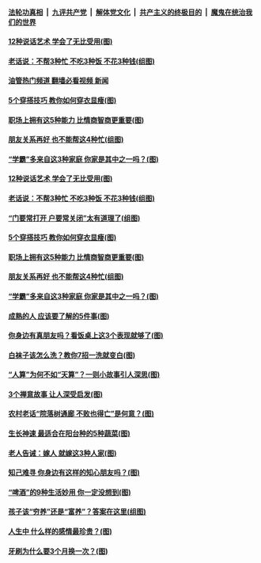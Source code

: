 ####  [法轮功真相](../../../../basic/blob/master/README.md?t=12052002) &nbsp;|&nbsp; [九评共产党](../../../../9ping.md/blob/master/README.md?t=12052002) &nbsp;|&nbsp; [解体党文化](../../../../jtdwh.md/blob/master/README.md?t=12052002)  &nbsp;|&nbsp; [共产主义的终极目的](../../../../gczydzjmd.md/blob/master/README.md?t=12052002) &nbsp;|&nbsp; [魔鬼在统治我们的世界](../../../../mgztzwmdsj.md/blob/master/README.md?t=12052002) 

#### [12种说话艺术 学会了无比受用(图)](../pages/p8/1023313.md?t=12052002) 

#### [老话说：不帮3种忙 不吃3种饭 不花3种钱(组图)](../pages/p8/1023342.md?t=12052002) 

#### [油管热门频道 翻墙必看视频 新闻](http://129.146.143.75:81/youtube.html?12052002)

#### [5个穿搭技巧 教你如何穿衣显瘦(图)](../pages/p8/1023255.md?t=12052002) 

#### [职场上拥有这5种能力 比情商智商更重要(图)](../pages/p8/1023268.md?t=12052002) 

#### [朋友关系再好 也不能帮这4种忙(组图)](../pages/p8/1021731.md?t=12052002) 

#### [“学霸”多来自这3种家庭 你家是其中之一吗？(图)](../pages/p8/1023165.md?t=12052002) 

#### [12种说话艺术 学会了无比受用(图)](../pages/p8/1023313.md?t=12052002) 

#### [老话说：不帮3种忙 不吃3种饭 不花3种钱(组图)](../pages/p8/1023342.md?t=12052002) 

#### [“门要常打开 户要常关闭”太有道理了(组图)](../pages/p8/1019698.md?t=12052002) 

#### [5个穿搭技巧 教你如何穿衣显瘦(图)](../pages/p8/1023255.md?t=12052002) 

#### [职场上拥有这5种能力 比情商智商更重要(图)](../pages/p8/1023268.md?t=12052002) 

#### [朋友关系再好 也不能帮这4种忙(组图)](../pages/p8/1021731.md?t=12052002) 

#### [“学霸”多来自这3种家庭 你家是其中之一吗？(图)](../pages/p8/1023165.md?t=12052002) 

#### [成熟的人 应该要了解的5件事(图)](../pages/p8/1023174.md?t=12052002) 

#### [你身边有真朋友吗？看饭桌上这3个表现就够了(图)](../pages/p8/1023157.md?t=12052002) 

#### [白袜子该怎么洗？教你7招一洗就变白(图)](../pages/p8/1023127.md?t=12052002) 

#### [“人算”为何不如“天算”？一则小故事引人深思(图)](../pages/p8/1023131.md?t=12052002) 

#### [3个禅意故事 让人深受启发(图)](../pages/p8/1023079.md?t=12052002) 

#### [农村老话“院落树通廊 不败也得亡”是何意？(图)](../pages/p8/1023050.md?t=12052002) 

#### [生长神速 最适合在阳台种的5种蔬菜(图)](../pages/p8/1022987.md?t=12052002) 

#### [老人告诫：嫁人 就嫁这3种人家(图)](../pages/p8/1022982.md?t=12052002) 

#### [知己难寻 你身边有这样的知心朋友吗？(图)](../pages/p8/1022956.md?t=12052002) 

#### [“啤酒”的9种生活妙用 你一定没想到(图)](../pages/p8/1022939.md?t=12052002) 

#### [孩子该“穷养”还是“富养”？答案在这里(组图)](../pages/p8/1022908.md?t=12052002) 

#### [人生中 什么样的感情最珍贵？(图)](../pages/p8/1022702.md?t=12052002) 

#### [牙刷为什么要3个月换一次？(图)](../pages/p8/1022853.md?t=12052002) 

<img src='http://gfw-breaker.win/goodnews/indexes/p8.md' width='0px' height='0px'/>
